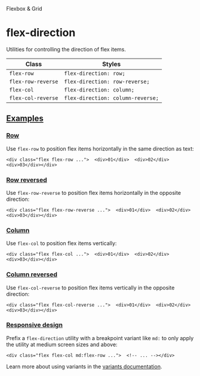 Flexbox & Grid

# flex-direction

Utilities for controlling the direction of flex items.

| Class              | Styles                            |
| ------------------ | --------------------------------- |
| `flex-row`         | `flex-direction: row;`            |
| `flex-row-reverse` | `flex-direction: row-reverse;`    |
| `flex-col`         | `flex-direction: column;`         |
| `flex-col-reverse` | `flex-direction: column-reverse;` |

## [Examples](#examples)

### [Row](#row)

Use `flex-row` to position flex items horizontally in the same direction as text:

```
<div class="flex flex-row ...">  <div>01</div>  <div>02</div>  <div>03</div></div>
```

### [Row reversed](#row-reversed)

Use `flex-row-reverse` to position flex items horizontally in the opposite direction:

```
<div class="flex flex-row-reverse ...">  <div>01</div>  <div>02</div>  <div>03</div></div>
```

### [Column](#column)

Use `flex-col` to position flex items vertically:

```
<div class="flex flex-col ...">  <div>01</div>  <div>02</div>  <div>03</div></div>
```

### [Column reversed](#column-reversed)

Use `flex-col-reverse` to position flex items vertically in the opposite direction:

```
<div class="flex flex-col-reverse ...">  <div>01</div>  <div>02</div>  <div>03</div></div>
```

### [Responsive design](#responsive-design)

Prefix a `flex-direction` utility with a breakpoint variant like `md:` to only apply the utility at medium screen sizes and above:

```
<div class="flex flex-col md:flex-row ...">  <!-- ... --></div>
```

Learn more about using variants in the [variants documentation](/docs/hover-focus-and-other-states).
